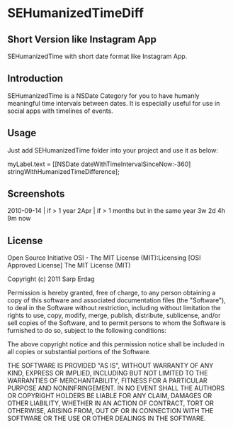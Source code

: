 SEHumanizedTimeDiff
====================

Short Version like Instagram App
--------------------------------

SEHumanizedTime with short date format like Instagram App.

Introduction
---------------------

SEHumanizedTime is a NSDate Category for you to have humanly meaningful time intervals between dates. It is especially useful for use in social apps with 
timelines of events. 

Usage
---------------------

Just add SEHumanizedTime folder into your project and use it as below:

myLabel.text = [[NSDate dateWithTimeIntervalSinceNow:-360] stringWithHumanizedTimeDifference]; 

Screenshots
---------------------

2010-09-14 | if > 1 year
2Apr | if > 1 months but in the same year
3w
2d
4h
9m
now


License
---------------------

Open Source Initiative OSI - The MIT License (MIT):Licensing [OSI Approved License] The MIT License (MIT)

Copyright (c) 2011 Sarp Erdag

Permission is hereby granted, free of charge, to any person obtaining a copy of this software and associated documentation files (the "Software"), to deal in the Software without restriction, including without limitation the rights to use, copy, modify, merge, publish, distribute, sublicense, and/or sell copies of the Software, and to permit persons to whom the Software is furnished to do so, subject to the following conditions:

The above copyright notice and this permission notice shall be included in all copies or substantial portions of the Software.

THE SOFTWARE IS PROVIDED "AS IS", WITHOUT WARRANTY OF ANY KIND, EXPRESS OR IMPLIED, INCLUDING BUT NOT LIMITED TO THE WARRANTIES OF MERCHANTABILITY, FITNESS FOR A PARTICULAR PURPOSE AND NONINFRINGEMENT. IN NO EVENT SHALL THE AUTHORS OR COPYRIGHT HOLDERS BE LIABLE FOR ANY CLAIM, DAMAGES OR OTHER LIABILITY, WHETHER IN AN ACTION OF CONTRACT, TORT OR OTHERWISE, ARISING FROM, OUT OF OR IN CONNECTION WITH THE SOFTWARE OR THE USE OR OTHER DEALINGS IN THE SOFTWARE.
